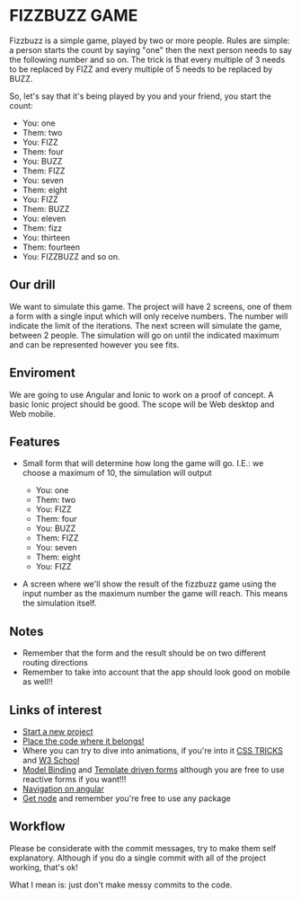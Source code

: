 # FIZZBUZZ GAME
Fizzbuzz is a simple game, played by two or more people. Rules are simple: a person starts the count by saying "one" then the next person needs to say the following number and so on. The trick is that every multiple of 3 needs to be replaced by FIZZ and every multiple of 5 needs to be replaced by BUZZ.

So, let's say that it's being played by you and your friend, you start the count:

- You: one
- Them: two
- You: FIZZ
- Them: four
- You: BUZZ
- Them: FIZZ
- You: seven
- Them: eight
- You: FIZZ
- Them: BUZZ
- You: eleven
- Them: fizz
- You: thirteen
- Them: fourteen
- You: FIZZBUZZ
and so on.

## Our drill
We want to simulate this game. The project will have 2 screens, one of them a form with a single input which will only receive numbers. The number will indicate the limit of the iterations.
The next screen will simulate the game, between 2 people. The simulation will go on until the indicated maximum and can be represented however you see fits.

## Enviroment
We are going to use Angular and Ionic to work on a proof of concept. A basic Ionic project should be good. The scope will be Web desktop and Web mobile.

## Features
 - Small form that will determine how long the game will go. I.E.: we choose a maximum of 10, the simulation will output 
      - You: one
      - Them: two
      - You: FIZZ
      - Them: four
      - You: BUZZ
      - Them: FIZZ
      - You: seven
      - Them: eight
      - You: FIZZ
      
 - A screen where we'll show the result of the fizzbuzz game using the input number as the maximum number the game will reach. This means the simulation itself.

## Notes
- Remember that the form and the result should be on two different routing directions
- Remember to take into account that the app should look good on mobile as well!!
## Links of interest
- [Start a new project](https://ionicframework.com/docs/cli/commands/start) 
- [Place the code where it belongs!](https://angular.io/guide/lifecycle-hooks)
- Where you can try to dive into animations, if you're into it [CSS TRICKS](https://css-tricks.com/almanac/properties/a/animation/) and [W3 School](https://www.w3schools.com/css/css3_animations.asp)
- [Model Binding](https://angular.io/guide/property-binding-best-practices) and [Template driven forms](https://angular.io/guide/forms) although you are free to use reactive forms if you want!!!
- [Navigation on angular](https://ionicframework.com/docs/api/nav)
- [Get node](https://nodejs.org/en/download/) and remember you're free to use any package

## Workflow
Please be considerate with the commit messages, try to make them self explanatory. Although if you do a single commit with all of the project working, that's ok! 

What I mean is: just don't make messy commits to the code.
